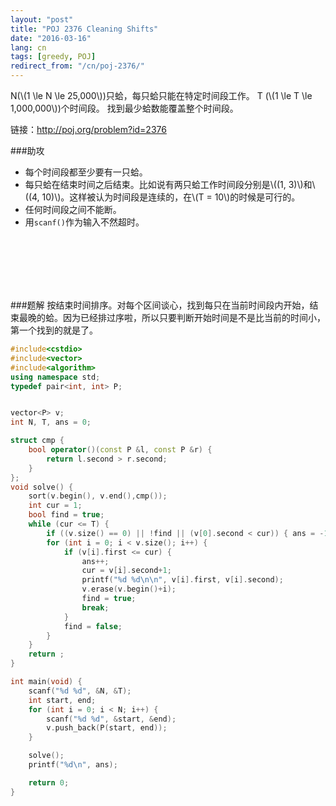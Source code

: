 ```yaml
---
layout: "post"
title: "POJ 2376 Cleaning Shifts"
date: "2016-03-16"
lang: cn
tags: [greedy, POJ]
redirect_from: "/cn/poj-2376/"
---
```


N(\\(1 \le N \le 25,000\\))只蛤，每只蛤只能在特定时间段工作。
T (\\(1 \le T \le 1,000,000\\))个时间段。
找到最少蛤数能覆盖整个时间段。

链接：http://poj.org/problem?id=2376


###助攻
- 每个时间段都至少要有一只蛤。
- 每只蛤在结束时间之后结束。比如说有两只蛤工作时间段分别是\\((1, 3)\\)和\\((4, 10)\\)。这样被认为时间段是连续的，在\\(T = 10\\)的时候是可行的。
- 任何时间段之间不能断。
- 用`scanf()`作为输入不然超时。

<br>
<br>
<br>
<br>
<br>

###题解
按结束时间排序。对每个区间谈心，找到每只在当前时间段内开始，结束最晚的蛤。因为已经排过序啦，所以只要判断开始时间是不是比当前的时间小，第一个找到的就是了。



```cpp
#include<cstdio>
#include<vector>
#include<algorithm>
using namespace std;
typedef pair<int, int> P;


vector<P> v;
int N, T, ans = 0;

struct cmp {
	bool operator()(const P &l, const P &r) {
		return l.second > r.second;
	}
};
void solve() {
	sort(v.begin(), v.end(),cmp());
	int cur = 1;
	bool find = true;
	while (cur <= T) {
		if ((v.size() == 0) || !find || (v[0].second < cur)) { ans = -1; return ; }
		for (int i = 0; i < v.size(); i++) {
			if (v[i].first <= cur) {
				ans++;
				cur = v[i].second+1;
				printf("%d %d\n\n", v[i].first, v[i].second);
				v.erase(v.begin()+i);
				find = true;
				break;
			}
			find = false;
		}
	}
	return ;
}

int main(void) {
	scanf("%d %d", &N, &T);
	int start, end;
	for (int i = 0; i < N; i++) {
		scanf("%d %d", &start, &end);
		v.push_back(P(start, end));
	}

	solve();
	printf("%d\n", ans);

	return 0;
}
```
